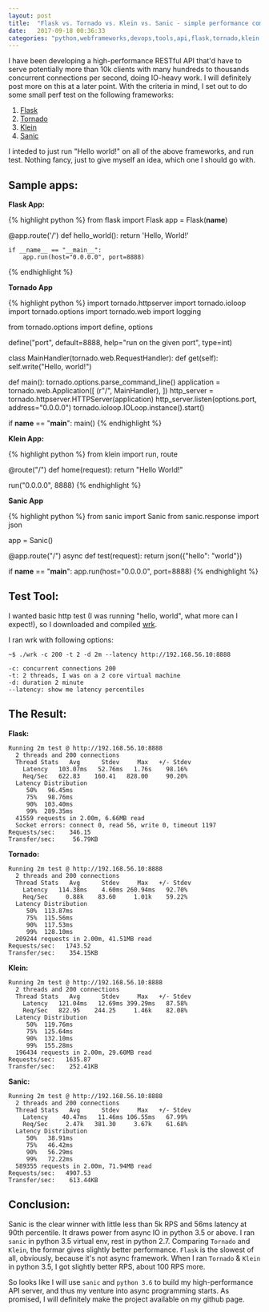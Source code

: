 ```yaml
---
layout: post
title:  "Flask vs. Tornado vs. Klein vs. Sanic - simple performance comparision of Python web frameworks"
date:   2017-09-18 00:36:33
categories: "python,webframeworks,devops,tools,api,flask,tornado,klein,sanic"
---
```


I have been developing a high-performance RESTful API that'd have to serve potentially more than 10k clients with many hundreds to thousands concurrent connections per second, doing IO-heavy work. I will definitely post more on this at a later point. With the criteria in mind, I set out to do some small perf test on the following frameworks:

1. [Flask](http://flask.pocoo.org)
2. [Tornado](http://www.tornadoweb.org/en/stable)
3. [Klein](https://github.com/twisted/klein)
4. [Sanic](https://github.com/channelcat/sanic)

I inteded to just run "Hello world!" on all of the above frameworks, and run test. Nothing fancy, just to give myself an idea, which one I should go with.

Sample apps:
------------

**Flask App:**

{% highlight python %}
from flask import Flask
app = Flask(__name__)

@app.route('/')
def hello_world():
    return 'Hello, World!'

    if __name__ == "__main__":
        app.run(host="0.0.0.0", port=8888)
{% endhighlight %}

**Tornado App**

{% highlight python %}
import tornado.httpserver
import tornado.ioloop
import tornado.options
import tornado.web
import logging

from tornado.options import define, options

define("port", default=8888, help="run on the given port", type=int)


class MainHandler(tornado.web.RequestHandler):
    def get(self):
        self.write("Hello, world!")


def main():
    tornado.options.parse_command_line()
    application = tornado.web.Application([
        (r"/", MainHandler),
    ])
    http_server = tornado.httpserver.HTTPServer(application)
    http_server.listen(options.port, address="0.0.0.0")
    tornado.ioloop.IOLoop.instance().start()


if __name__ == "__main__":
    main()
{% endhighlight %}

**Klein App:**

{% highlight python %}
from klein import run, route

@route("/")
def home(request):
    return "Hello World!"

run("0.0.0.0", 8888)
{% endhighlight %}


**Sanic App**

{% highlight python %}
from sanic import Sanic
from sanic.response import json

app = Sanic()

@app.route("/")
async def test(request):
    return json({"hello": "world"})

if __name__ == "__main__":
    app.run(host="0.0.0.0", port=8888)
{% endhighlight %}

Test Tool:
----------

I wanted basic http test (I was running "hello, world", what more can I expect!), so I downloaded and compiled [wrk](https://github.com/wg/wrk).

I ran wrk with following options:

```
~$ ./wrk -c 200 -t 2 -d 2m --latency http://192.168.56.10:8888
```

```
-c: concurrent connections 200
-t: 2 threads, I was on a 2 core virtual machine
-d: duration 2 minute
--latency: show me latency percentiles
```


The Result:
-----------

**Flask:**

```
Running 2m test @ http://192.168.56.10:8888
  2 threads and 200 connections
  Thread Stats   Avg      Stdev     Max   +/- Stdev
    Latency   103.07ms   52.76ms   1.76s    98.16%
    Req/Sec   622.83    160.41   828.00     90.20%
  Latency Distribution
     50%   96.45ms
     75%   98.76ms
     90%  103.40ms
     99%  289.35ms
  41559 requests in 2.00m, 6.66MB read
  Socket errors: connect 0, read 56, write 0, timeout 1197
Requests/sec:    346.15
Transfer/sec:     56.79KB
```

**Tornado:**

```
Running 2m test @ http://192.168.56.10:8888
  2 threads and 200 connections
  Thread Stats   Avg      Stdev     Max   +/- Stdev
    Latency   114.38ms    4.60ms 260.94ms   92.70%
    Req/Sec     0.88k    83.60     1.01k    59.22%
  Latency Distribution
     50%  113.87ms
     75%  115.56ms
     90%  117.53ms
     99%  128.10ms
  209244 requests in 2.00m, 41.51MB read
Requests/sec:   1743.52
Transfer/sec:    354.15KB
```

**Klein:**

```
Running 2m test @ http://192.168.56.10:8888
  2 threads and 200 connections
  Thread Stats   Avg      Stdev     Max   +/- Stdev
    Latency   121.04ms   12.69ms 399.29ms   87.58%
    Req/Sec   822.95    244.25     1.46k    82.08%
  Latency Distribution
     50%  119.76ms
     75%  125.64ms
     90%  132.10ms
     99%  155.28ms
  196434 requests in 2.00m, 29.60MB read
Requests/sec:   1635.87
Transfer/sec:    252.41KB
```

**Sanic:**

```
Running 2m test @ http://192.168.56.10:8888
  2 threads and 200 connections
  Thread Stats   Avg      Stdev     Max   +/- Stdev
    Latency    40.47ms   11.46ms 106.55ms   67.99%
    Req/Sec     2.47k   381.30     3.67k    61.68%
  Latency Distribution
     50%   38.91ms
     75%   46.42ms
     90%   56.29ms
     99%   72.22ms
  589355 requests in 2.00m, 71.94MB read
Requests/sec:   4907.53
Transfer/sec:    613.44KB
```

Conclusion:
-----------

Sanic is the clear winner with little less than 5k RPS and 56ms latency at 90th percentile. It draws power from async IO in python 3.5 or above. I ran `sanic` in python 3.5 virtual env, rest in python 2.7. Comparing `Tornado` and `Klein`, the formar gives slightly better performance. `Flask` is the slowest of all, obviously, because it's not async framework. When I ran `Tornado` & `Klein` in python 3.5, I got slightly better RPS, about 100 RPS more.

So looks like I will use `sanic` and `python 3.6` to build my high-performance API server, and thus my venture into async programming starts. As promised, I will definitely make the project available on my github page.
